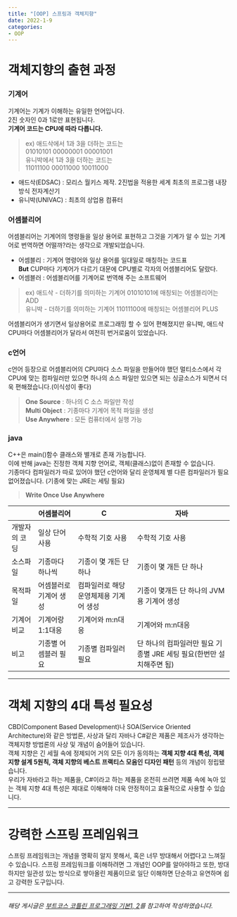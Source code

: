 ```yaml
---
title: "[OOP] 스프링과 객체지향"
date: 2022-1-9
categories:
- OOP
---
```

# 객체지향의 출현 과정  
### 기계어    
기계어는 기계가 이해하는 유일한 언어입니다.  
2진 숫자인 0과 1로만 표현됩니다.  
**기계어 코드는 CPU에 따라 다릅니다.**  
> ex) 애드삭에서 1과 3을 더하는 코드는  
> 01010101 00000001 00001001  
> 유니박에서 1과 3을 더하는 코드는  
> 11011100 00011000 10011000
* 애드삭(EDSAC) : 모리스 월키스 제작. 2진법을 적용한 세계 최초의 프로그램 내장 방식 전자계산기  
* 유니박(UNIVAC) : 최초의 상업용 컴퓨터  

### 어셈블리어  
어셈블리어는 기계어의 명령들을 일상 용어로 표현하고 그것을 기계가 알 수 있는 기계어로 번역하면 어떨까?라는 생각으로 개발되었습니다.  
- 어셈블리 : 기계어 명령어와 일상 용어를 일대일로 매칭하는 코드표  
**But** CUP마다 기계어가 다르기 대문에 CPU별로 각자의 어셈블리어도 달랐다.  
- 어셈블러 : 어셈블리어를 기계어로 번역해 주는 소프트웨어  
> ex) 애드삭 - 더하기를 의미하는 기계어 01010101에 매칭되는 어셈블리어는 ADD  
    유니박 - 더하기를 의미하는 기계어 11011100에 매칭되는 어셈블리어 PLUS  

어셈블리어가 생기면서 일상용어로 프로그래밍 할 수 있어 편해졌지만 유니박, 애드삭 CPU마다 어셈블리어가 달라서 여전히 번거로움이 있었습니다.  

### c언어  
c언어 등장으로 어셈블리어의 CPU마다 소스 파일을 만들어야 했던 멀티소스에서 각 CPU에 맞는 컴파일러만 있으면 하나의 소스 파일만 있으면 되는 싱글소스가 되면서 더욱 편해졌습니다.(이식성이 좋다)  
> **One Source** : 하나의 C 소스 파일만 작성  
> **Multi Object** : 기종마다 기계어 목적 파일을 생성  
> **Use Anywhere** : 모든 컴퓨터에서 실행 가능

### java  
C++은 main()함수 클래스와 별개로 존재 가능합니다.  
이에 반해 java는 진정한 객체 지향 언어로, 객체(클래스)없이 존재할 수 없습니다.  
기종마다 컴파일러가 따로 있어야 했던 c언어와 달리 운영체제 별 다른 컴파일러가 필요 없어졌습니다. (기종에 맞는 JRE는 세팅 필요)  
> **Write Once Use Anywhere**  

||어셈블리어|C|자바|
|---|---------|---|-----|
|개발자의 코딩|일상 단어 사용|수학적 기호 사용|수학적 기호 사용|
|소스파일|기종마다 하나씩|기종이 몇 개든 단 하나|기종이 몇 개든 단 하나|
|목적파일|어셈블러로 기계어 생성|컴파일러로 해당 운영체제용 기계어 생성|기종이 몇개든 단 하나의 JVM용 기계어 생성|
|기계어 비교|기계어랑 1:1대응|기계어와 m:n대응|기계어와 m:n대응|
|비고|기종별 어셈블러 필요|기종별 컴파일러 필요|단 하나의 컴파일러만 필요 기종별 JRE 세팅 필요(한번만 설치해주면 됨)|

---
# 객체 지향의 4대 특성 필요성  
CBD(Component Based Development)나 SOA(Service Oriented Architecture)와 같은 방법론, 사상과 달리 자바나 C#같은 제품은 제조사가 생각하는 객체지향 방법론의 사상 및 개념이 숨어들어 있습니다.  
객체 지향은 긴 세월 속에 정제되어 거의 모든 이가 동의하는 **객체 지향 4대 특성, 객체 지향 설계 5원칙, 객체 지향의 베스트 프랙티스 모음인 디자인 패턴** 등의 개념이 정립됐습니다.  
 우리가 자바라고 하는 제품을, C#이라고 하는 제품을 온전히 쓰려면 제품 속에 녹아 있는 객체 지향 4대 특성은 제대로 이해해야 더욱 안정적이고 효율적으로 사용할 수 있습니다.

---
# 강력한 스프링 프레임워크  
스프링 프레임워크는 개념을 명확히 알지 못해서, 혹은 너무 방대해서 어렵다고 느껴질 수 있습니다. 스프링 프레임워크를 이해하려면 그 개념인 OOP를 알아야하고 또한, 방대하지만 일관성 있는 방식으로 쌓아올린 제품이므로 일단 이해하면 단순하고 유연하며 쉽고 강력한 도구입니다.

---
###### 해당 게시글은 [부트코스 코틀린 프로그래밍 기본1, 2](https://www.boostcourse.org/mo234/joinLectures/44859)를 참고하여 작성하였습니다.
